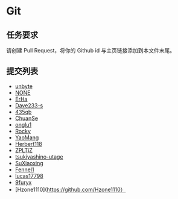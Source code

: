 # Git

## 任务要求

请创建 Pull Request，将你的 Github id 与主页链接添加到本文件末尾。

## 提交列表

- [unbyte](https://github.com/unbyte)
- [NONE](https://baidu.com)
- [ErHa](https://github.com/Cydianrice)
- [Dave233-s](https://github.com/Dave233-s)
- [435qb](https://github.com/435qb)
- [ChuanSe](https://github.com/ChuanSe)
- [onglu1](https://github.com/onglu1)
- [Rocky](https://github.com/Rocky20207015neusoftware)
- [YaoMang](https://github.com/YaoMang)
- [Herbert118](https://github.com/Herbert118)
- [ZPLTiZ](https://github.com/ZpltizKelvin)
- [tsukiyashino-utage](https://github.com/tsukiyashino-utage)
- [SuXiaoxing](https://github.com/1095393941)
- [Fennel1](https://github.com/Fennel1)
- [lucas17798](https://github.com/lucas17798)
- [9furyx](https://github.com/9furyx)
- [Hzone1110](https://github.com/Hzone1110）
